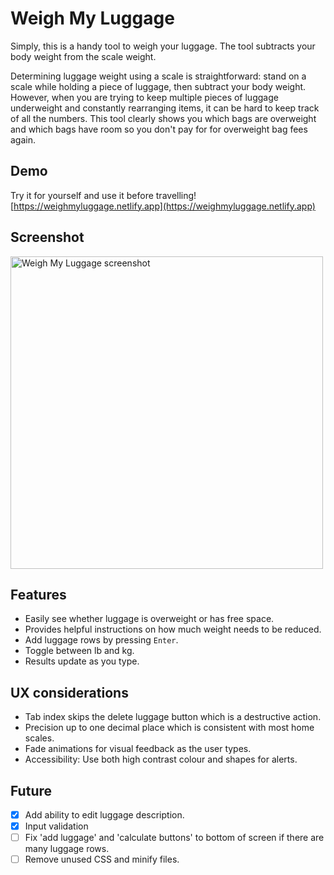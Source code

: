 # Weigh My Luggage
Simply, this is a handy tool to weigh your luggage. The tool subtracts your body weight from the scale weight.

Determining luggage weight using a scale is straightforward: stand on a scale while holding a piece of luggage, then subtract your body weight. However, when you are trying to keep multiple pieces of luggage underweight and constantly rearranging items, it can be hard to keep track of all the numbers. This tool clearly shows you which bags are overweight and which bags have room so you don't pay for for overweight bag fees again.

## Demo
Try it for yourself and use it before travelling!
[https://weighmyluggage.netlify.app](https://weighmyluggage.netlify.app)


## Screenshot
<img width="500" alt="Weigh My Luggage screenshot" src="https://user-images.githubusercontent.com/1920793/223249828-416917f4-1b02-4490-8c35-33fb5f844ed3.png">


## Features
- Easily see whether luggage is overweight or has free space.
- Provides helpful instructions on how much weight needs to be reduced.
- Add luggage rows by pressing `Enter`.
- Toggle between lb and kg.
- Results update as you type.

## UX considerations
- Tab index skips the delete luggage button which is a destructive action.
-	Precision up to one decimal place which is consistent with most home scales.
- Fade animations for visual feedback as the user types.
- Accessibility: Use both high contrast colour and shapes for alerts.

## Future
- [x] Add ability to edit luggage description.
- [x] Input validation
- [ ] Fix 'add luggage' and 'calculate buttons' to bottom of screen if there are many luggage rows.
- [ ] Remove unused CSS and minify files.
